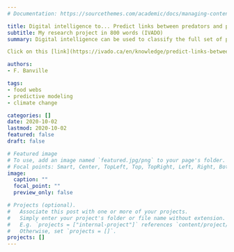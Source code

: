 ```yaml
---
# Documentation: https://sourcethemes.com/academic/docs/managing-content/

title: Digital intelligence to... Predict links between predators and prey
subtitle: My research project in 800 words (IVADO)
summary: Digital intelligence can be used to classify the full set of predation relationships within a biological community. Without it, such a task would be difficult if not inconceivable. Networks made up of predators and their prey are core elements in the operation and stability of every ecosystem, and can be reconstituted based on the total number of species present. But for what purpose? To better protect them.

Click on this [link](https://ivado.ca/en/knowledge/predict-links-between-predators-and-prey/) to read the complete article on IVADO's website. Click [here](https://ivado.ca/connaissance/predire-les-liens-entre-predateurs-et-proies/) for the French version. 

authors:
- F. Banville

tags:
- food webs
- predictive modeling
- climate change

categories: []
date: 2020-10-02
lastmod: 2020-10-02
featured: false
draft: false

# Featured image
# To use, add an image named `featured.jpg/png` to your page's folder.
# Focal points: Smart, Center, TopLeft, Top, TopRight, Left, Right, BottomLeft, Bottom, BottomRight.
image:
  caption: ""
  focal_point: ""
  preview_only: false

# Projects (optional).
#   Associate this post with one or more of your projects.
#   Simply enter your project's folder or file name without extension.
#   E.g. `projects = ["internal-project"]` references `content/project/deep-learning/index.md`.
#   Otherwise, set `projects = []`.
projects: []
---
```

